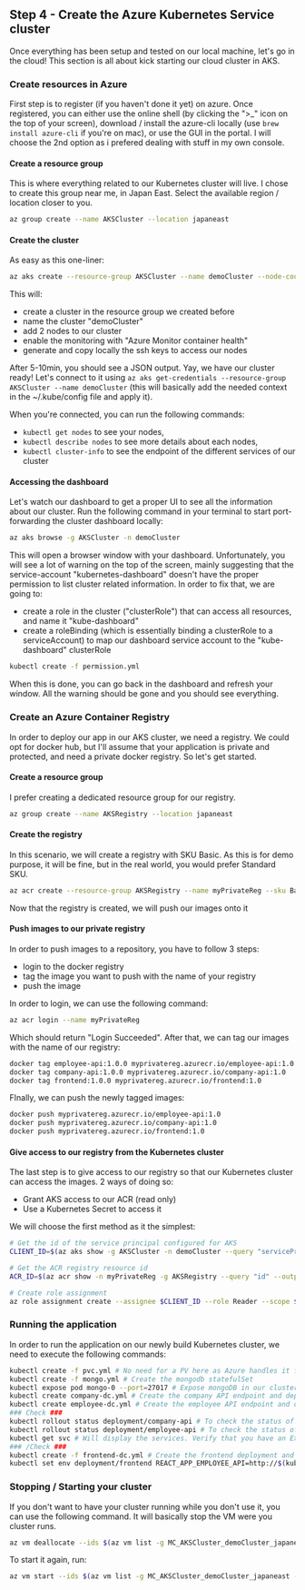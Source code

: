 ## Step 4 - Create the Azure Kubernetes Service cluster

Once everything has been setup and tested on our local machine, let's go in the cloud! This section is all about kick starting our cloud cluster in AKS.

### Create resources in Azure

First step is to register (if you haven't done it yet) on azure. Once registered, you can either use the online shell (by clicking the ">_" icon on the top of your screen), download / install the azure-cli locally (use `brew install azure-cli` if you're on mac), or use the GUI in the portal. I will choose the 2nd option as i prefered dealing with stuff in my own console.

#### Create a resource group

This is where everything related to our Kubernetes cluster will live. I chose to create this group near me, in Japan East. Select the available region / location closer to you.

```bash
az group create --name AKSCluster --location japaneast
```

#### Create the cluster

As easy as this one-liner:

```bash
az aks create --resource-group AKSCluster --name demoCluster --node-count 2 --enable-addons monitoring --generate-ssh-keys
```

This will:
- create a cluster in the resource group we created before
- name the cluster "demoCluster"
- add 2 nodes to our cluster
- enable the monitoring with "Azure Monitor container health"
- generate and copy locally the ssh keys to access our nodes

After 5-10min, you should see a JSON output. Yay, we have our cluster ready! Let's connect to it using `az aks get-credentials --resource-group AKSCluster --name demoCluster` (this will basically add the needed context in the ~/.kube/config file and apply it). 

When you're connected, you can run the following commands:
- `kubectl get nodes` to see your nodes,
- `kubectl describe nodes` to see more details about each nodes,
- `kubectl cluster-info` to see the endpoint of the different services of our cluster

#### Accessing the dashboard

Let's watch our dashboard to get a proper UI to see all the information about our cluster. Run the following command in your terminal to start port-forwarding the cluster dashboard locally:

```bash
az aks browse -g AKSCluster -n demoCluster
```

This will open a browser window with your dashboard. Unfortunately, you will see a lot of warning on the top of the screen, mainly suggesting that the service-account "kubernetes-dashboard" doesn't have the proper permission to list cluster related information. In order to fix that, we are going to:
- create a role in the cluster ("clusterRole") that can access all resources, and name it "kube-dashboard"
- create a roleBinding (which is essentially binding a clusterRole to a serviceAccount) to map our dashboard service account to the "kube-dashboard" clusterRole

```bash
kubectl create -f permission.yml
```

When this is done, you can go back in the dashboard and refresh your window. All the warning should be gone and you should see everything.

### Create an Azure Container Registry

In order to deploy our app in our AKS cluster, we need a registry. We could opt for docker hub, but I'll assume that your application is private and protected, and need a private docker registry. So let's get started.

#### Create a resource group

I prefer creating a dedicated resource group for our registry.

```bash
az group create --name AKSRegistry --location japaneast
```

#### Create the registry

In this scenario, we will create a registry with SKU Basic. As this is for demo purpose, it will be fine, but in the real world, you would prefer Standard SKU.

```bash
az acr create --resource-group AKSRegistry --name myPrivateReg --sku Basic
```

Now that the registry is created, we will push our images onto it

#### Push images to our private registry

In order to push images to a repository, you have to follow 3 steps:
- login to the docker registry
- tag the image you want to push with the name of your registry
- push the image

In order to login, we can use the following command:

```bash
az acr login --name myPrivateReg
```

Which should return "Login Succeeded". After that, we can tag our images with the name of our registry:

```bash
docker tag employee-api:1.0.0 myprivatereg.azurecr.io/employee-api:1.0
docker tag company-api:1.0.0 myprivatereg.azurecr.io/company-api:1.0
docker tag frontend:1.0.0 myprivatereg.azurecr.io/frontend:1.0
```

FInally, we can push the newly tagged images:

```bash
docker push myprivatereg.azurecr.io/employee-api:1.0
docker push myprivatereg.azurecr.io/company-api:1.0
docker push myprivatereg.azurecr.io/frontend:1.0
```

#### Give access to our registry from the Kubernetes cluster

The last step is to give access to our registry so that our Kubernetes cluster can access the images. 2 ways of doing so:
- Grant AKS access to our ACR (read only)
- Use a Kubernetes Secret to access it

We will choose the first method as it the simplest:

```bash
# Get the id of the service principal configured for AKS
CLIENT_ID=$(az aks show -g AKSCluster -n demoCluster --query "servicePrincipalProfile.clientId" --output tsv)

# Get the ACR registry resource id
ACR_ID=$(az acr show -n myPrivateReg -g AKSRegistry --query "id" --output tsv)

# Create role assignment
az role assignment create --assignee $CLIENT_ID --role Reader --scope $ACR_ID
```

### Running the application

In order to run the application on our newly build Kubernetes cluster, we need to execute the following commands:

```bash
kubectl create -f pvc.yml # No need for a PV here as Azure handles it for us
kubectl create -f mongo.yml # Create the mongodb statefulSet
kubectl expose pod mongo-0 --port=27017 # Expose mongoDB in our cluster
kubectl create company-dc.yml # Create the company API endpoint and deployment
kubectl create employee-dc.yml # Create the employee API endpoint and deployment
### Check ###
kubectl rollout status deployment/company-api # To check the status of the company API
kubectl rollout status deployment/employee-api # To check the status of the employee API
kubectl get svc # Will display the services. Verify that you have an External IP for employee and company API
### /Check ###
kubectl create -f frontend-dc.yml # Create the frontend deployment and service
kubectl set env deployment/frontend REACT_APP_EMPLOYEE_API=http://$(kubectl get -o jsonpath="{.status.loadBalancer.ingress[0].ip}" services employee-api):8000 REACT_APP_COMPANY_API=http://$(kubectl get -o jsonpath="{.status.loadBalancer.ingress[0].ip}" services company-api):8080 # Patch the deployment to add environment variables to access our APIs
```

### Stopping / Starting your cluster

If you don't want to have your cluster running while you don't use it, you can use the following command. It will basically stop the VM were you cluster runs.

```bash
az vm deallocate --ids $(az vm list -g MC_AKSCluster_demoCluster_japaneast --query "[].id" -o tsv)
```

To start it again, run:

```bash
az vm start --ids $(az vm list -g MC_AKSCluster_demoCluster_japaneast --query "[].id" -o tsv)
```